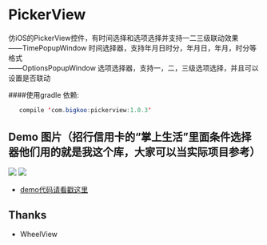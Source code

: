 PickerView
==========

仿iOS的PickerView控件，有时间选择和选项选择并支持一二三级联动效果   
——TimePopupWindow  时间选择器，支持年月日时分，年月日，年月，时分等格式   
——OptionsPopupWindow  选项选择器，支持一，二，三级选项选择，并且可以设置是否联动    

####使用gradle 依赖:
```java
   compile 'com.bigkoo:pickerview:1.0.3'
```

## Demo 图片（招行信用卡的“掌上生活”里面条件选择器他们用的就是我这个库，大家可以当实际项目参考）
![](https://github.com/saiwu-bigkoo/PickerView/blob/master/preview/pickerdemo.gif)
![](https://github.com/saiwu-bigkoo/Android-PickerView/blob/master/preview/pickerdemo_zhangshangshenghuo.gif)
- [demo代码请看戳这里](https://github.com/saiwu-bigkoo/Android-PickerView/blob/master/app/src/main/java/com/bigkoo/pickerviewdemo/MainActivity.java)


## Thanks

- WheelView
